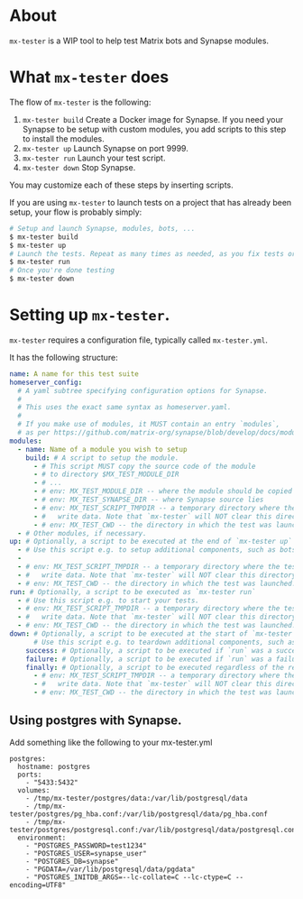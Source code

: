 # About

`mx-tester` is a WIP tool to help test Matrix bots and Synapse modules.

# What `mx-tester` does

The flow of `mx-tester` is the following:

1. `mx-tester build` Create a Docker image for Synapse. If you need your Synapse to be setup with custom modules, you add scripts to this step to install the modules.
2. `mx-tester up` Launch Synapse on port 9999.
3. `mx-tester run` Launch your test script.
4. `mx-tester down` Stop Synapse.

You may customize each of these steps by inserting scripts.

If you are using `mx-tester` to launch tests on a project that has already been setup, your flow is probably simply:


```sh
# Setup and launch Synapse, modules, bots, ...
$ mx-tester build
$ mx-tester up
# Launch the tests. Repeat as many times as needed, as you fix tests or your code.
$ mx-tester run
# Once you're done testing
$ mx-tester down
```

# Setting up `mx-tester`.

`mx-tester` requires a configuration file, typically called `mx-tester.yml`.

It has the following structure:

```yaml
name: A name for this test suite
homeserver_config:
  # A yaml subtree specifying configuration options for Synapse.
  #
  # This uses the exact same syntax as homeserver.yaml.
  #
  # If you make use of modules, it MUST contain an entry `modules`,
  # as per https://github.com/matrix-org/synapse/blob/develop/docs/modules.md
modules:
  - name: Name of a module you wish to setup
    build: # A script to setup the module.
      - # This script MUST copy the source code of the module
      - # to directory $MX_TEST_MODULE_DIR
      - # ...
      - # env: MX_TEST_MODULE_DIR -- where the module should be copied
      - # env: MX_TEST_SYNAPSE_DIR -- where Synapse source lies
      - # env: MX_TEST_SCRIPT_TMPDIR -- a temporary directory where the test can
      - #   write data. Note that `mx-tester` will NOT clear this directory.
      - # env: MX_TEST_CWD -- the directory in which the test was launched.
  - # Other modules, if necessary.
up: # Optionally, a script to be executed at the end of `mx-tester up`
  - # Use this script e.g. to setup additional components, such as bots.
  -
  - # env: MX_TEST_SCRIPT_TMPDIR -- a temporary directory where the test can
  - #   write data. Note that `mx-tester` will NOT clear this directory.
  - # env: MX_TEST_CWD -- the directory in which the test was launched.
run: # Optionally, a script to be executed as `mx-tester run`
  - # Use this script e.g. to start your tests.
  - # env: MX_TEST_SCRIPT_TMPDIR -- a temporary directory where the test can
  - #   write data. Note that `mx-tester` will NOT clear this directory.
  - # env: MX_TEST_CWD -- the directory in which the test was launched.
down: # Optionally, a script to be executed at the start of `mx-tester down`
      # Use this script e.g. to teardown additional components, such as bots.
    success: # Optionally, a script to be executed if `run` was a success. -- NOT IMPLEMENTED YET
    failure: # Optionally, a script to be executed if `run` was a failure. -- NOT IMPLEMENTED YET
    finally: # Optionally, a script to be executed regardless of the result of `run`.
      - # env: MX_TEST_SCRIPT_TMPDIR -- a temporary directory where the test can
      - #   write data. Note that `mx-tester` will NOT clear this directory.
      - # env: MX_TEST_CWD -- the directory in which the test was launched.
```

## Using postgres with Synapse.

Add something like the following to your mx-tester.yml

```
postgres:
  hostname: postgres
  ports:
    - "5433:5432"
  volumes:
    - /tmp/mx-tester/postgres/data:/var/lib/postgresql/data
    - /tmp/mx-tester/postgres/pg_hba.conf:/var/lib/postgresql/data/pg_hba.conf
    - /tmp/mx-tester/postgres/postgresql.conf:/var/lib/postgresql/data/postgresql.conf
  environment:
    - "POSTGRES_PASSWORD=test1234"
    - "POSTGRES_USER=synapse_user"
    - "POSTGRES_DB=synapse"
    - "PGDATA=/var/lib/postgresql/data/pgdata"
    - "POSTGRES_INITDB_ARGS=--lc-collate=C --lc-ctype=C --encoding=UTF8"
```

